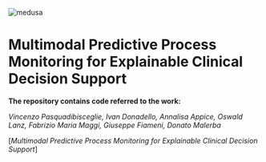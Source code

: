 ![medusa](<img width="500" height="500" alt="medusa" src="https://github.com/user-attachments/assets/6536c6dc-26cc-47e5-b72e-1a8506ae5deb" />)
# Multimodal Predictive Process Monitoring for Explainable Clinical Decision Support

**The repository contains code referred to the work:**

*Vincenzo Pasquadibisceglie, Ivan Donadello, Annalisa Appice, Oswald Lanz, Fabrizio Maria Maggi, Giuseppe Fiameni, Donato Malerba*


[*Multimodal Predictive Process Monitoring for Explainable Clinical Decision Support*]
